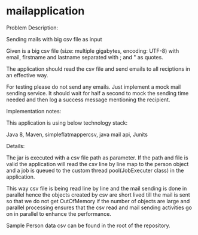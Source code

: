 # mailapplication

Problem Description:

Sending mails with big csv file as input

Given is a big csv file (size: multiple gigabytes, encoding: UTF-8) with email, firstname and lastname separated with ; and " as quotes.

The application should read the csv file and send emails to all reciptions in an effective way.

For testing please do not send any emails. Just implement a mock mail sending service. It should wait for half a second to mock the sending time needed and then log a success message mentioning the recipient.

Implementation notes:

This application is using below technology stack:

Java 8,
Maven,
simpleflatmappercsv,
java mail api,
Junits

Details:

The jar is executed with a csv file path as parameter. If the path and file is valid the application will read the csv line by line map to the person object and a job is queued to the custom thread pool(JobExecuter class) in the application.

This way csv file is being read line by line and the mail sending is done in parallel hence the objects created by csv are short lived till the mail is sent so that we do not get OutOfMemory if the number of objects are large and parallel processing ensures that the csv read and mail sending activities go on in parallel to enhance the performance.

Sample Person data csv can be found in the root of the repository.
